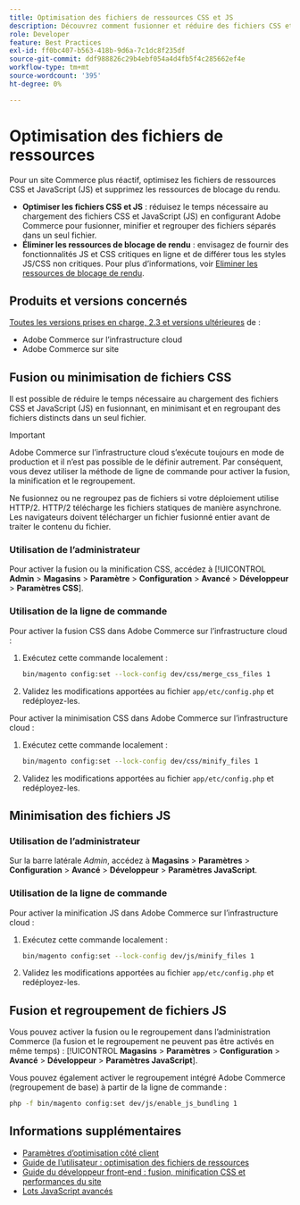 ```yaml
---
title: Optimisation des fichiers de ressources CSS et JS
description: Découvrez comment fusionner et réduire des fichiers CSS et JavaScript (JS) pour les projets Adobe Commerce à partir de l’administrateur ou de la ligne de commande.
role: Developer
feature: Best Practices
exl-id: ff0bc407-b563-418b-9d6a-7c1dc8f235df
source-git-commit: ddf988826c29b4ebf054a4d4fb5f4c285662ef4e
workflow-type: tm+mt
source-wordcount: '395'
ht-degree: 0%

---
```


# Optimisation des fichiers de ressources

Pour un site Commerce plus réactif, optimisez les fichiers de ressources CSS et JavaScript (JS) et supprimez les ressources de blocage du rendu.

- **Optimiser les fichiers CSS et JS** : réduisez le temps nécessaire au chargement des fichiers CSS et JavaScript (JS) en configurant Adobe Commerce pour fusionner, minifier et regrouper des fichiers séparés dans un seul fichier.
- **Éliminer les ressources de blocage de rendu** : envisagez de fournir des fonctionnalités JS et CSS critiques en ligne et de différer tous les styles JS/CSS non critiques. Pour plus d’informations, voir [Eliminer les ressources de blocage de rendu](https://web.dev/render-blocking-resources/).

## Produits et versions concernés

[Toutes les versions prises en charge, 2.3 et versions ultérieures](../../../release/versions.md) de :

- Adobe Commerce sur l’infrastructure cloud
- Adobe Commerce sur site

## Fusion ou minimisation de fichiers CSS

Il est possible de réduire le temps nécessaire au chargement des fichiers CSS et JavaScript (JS) en fusionnant, en minimisant et en regroupant des fichiers distincts dans un seul fichier.

>[!IMPORTANT]
>
>Adobe Commerce sur l’infrastructure cloud s’exécute toujours en mode de production et il n’est pas possible de le définir autrement. Par conséquent, vous devez utiliser la méthode de ligne de commande pour activer la fusion, la minification et le regroupement.

Ne fusionnez ou ne regroupez pas de fichiers si votre déploiement utilise HTTP/2. HTTP/2 télécharge les fichiers statiques de manière asynchrone. Les navigateurs doivent télécharger un fichier fusionné entier avant de traiter le contenu du fichier.

### Utilisation de l’administrateur

Pour activer la fusion ou la minification CSS, accédez à [!UICONTROL **Admin** > **Magasins** > **Paramètre** > **Configuration** > **Avancé** > **Développeur** > **Paramètres CSS**].

### Utilisation de la ligne de commande

Pour activer la fusion CSS dans Adobe Commerce sur l’infrastructure cloud :

1. Exécutez cette commande localement :

   ```bash
   bin/magento config:set --lock-config dev/css/merge_css_files 1
   ```

1. Validez les modifications apportées au fichier `app/etc/config.php` et redéployez-les.

Pour activer la minimisation CSS dans Adobe Commerce sur l’infrastructure cloud :

1. Exécutez cette commande localement :

   ```bash
   bin/magento config:set --lock-config dev/css/minify_files 1
   ```

1. Validez les modifications apportées au fichier `app/etc/config.php` et redéployez-les.

## Minimisation des fichiers JS

### Utilisation de l’administrateur

Sur la barre latérale *Admin*, accédez à **Magasins** > **Paramètres** > **Configuration** > **Avancé** > **Développeur** > **Paramètres JavaScript**.

### Utilisation de la ligne de commande

Pour activer la minification JS dans Adobe Commerce sur l’infrastructure cloud :

1. Exécutez cette commande localement :

   ```bash
   bin/magento config:set --lock-config dev/js/minify_files 1
   ```

1. Validez les modifications apportées au fichier `app/etc/config.php` et redéployez-les.

## Fusion et regroupement de fichiers JS

Vous pouvez activer la fusion ou le regroupement dans l’administration Commerce (la fusion et le regroupement ne peuvent pas être activés en même temps) : [!UICONTROL **Magasins** > **Paramètres** > **Configuration** > **Avancé** > **Développeur** > **Paramètres JavaScript**].

Vous pouvez également activer le regroupement intégré Adobe Commerce (regroupement de base) à partir de la ligne de commande :

```bash
php -f bin/magento config:set dev/js/enable_js_bundling 1
```

## Informations supplémentaires

- [Paramètres d’optimisation côté client](../../../performance/configuration.md#client-side-optimization-settings)
- [Guide de l’utilisateur : optimisation des fichiers de ressources](https://docs.magento.com/user-guide/system/file-optimization.html)
- [Guide du développeur front-end : fusion, minification CSS et performances du site](https://developer.adobe.com/commerce/frontend-core/guide/css/#css-merging-minification-and-performance)
- [Lots JavaScript avancés](../../../performance/advanced-js-bundling.md)
